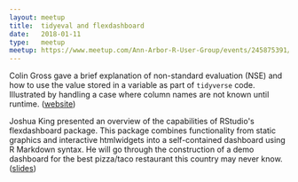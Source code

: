 ```yaml
---
layout: meetup
title:  tidyeval and flexdashboard
date:   2018-01-11
type:   meetup
meetup: https://www.meetup.com/Ann-Arbor-R-User-Group/events/245875391/
---
```


Colin Gross gave a brief explanation of non-standard evaluation (NSE) and how to use the value stored in a variable as part of `tidyverse` code. Illustrated by handling a case where column names are not known until runtime. ([website](https://grosscol.github.io/tidy-eval/#/))

Joshua King presented an overview of the capabilities of RStudio's flexdashboard package. This package combines functionality from static graphics and interactive htmlwidgets into a self-contained dashboard using R Markdown syntax. He will go through the construction of a demo dashboard for the best pizza/taco restaurant this country may never know. ([slides](https://cdn.rawgit.com/kingjoshuaj/AARUG_Jan18/474940c5fbcb367f9ba5cc411e32b386ce9da646/flexdash_pres.html))



